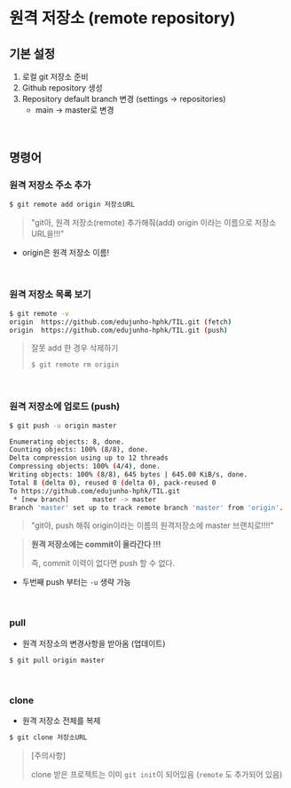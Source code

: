 # 원격 저장소 (remote repository)

## 기본 설정

1. 로컬 git 저장소 준비
2. Github repository 생성
3. Repository default branch 변경 (settings -> repositories)
   - main -> master로 변경

<br>

## 명령어

### 원격 저장소 주소 추가

```bash
$ git remote add origin 저장소URL
```

> "git아, 원격 저장소(remote) 추가해줘(add) origin 이라는 이름으로 저장소  URL을!!!"

- origin은 원격 저장소 이름!

<br>

### 원격 저장소 목록 보기

```bash
$ git remote -v
origin  https://github.com/edujunho-hphk/TIL.git (fetch)
origin  https://github.com/edujunho-hphk/TIL.git (push)
```

> 잘못 add 한 경우 삭제하기
>
> ```bash
> $ git remote rm origin
> ```

<br>

### 원격 저장소에 업로드 (push)

```bash
$ git push -u origin master

Enumerating objects: 8, done.
Counting objects: 100% (8/8), done.
Delta compression using up to 12 threads
Compressing objects: 100% (4/4), done.
Writing objects: 100% (8/8), 645 bytes | 645.00 KiB/s, done.
Total 8 (delta 0), reused 0 (delta 0), pack-reused 0
To https://github.com/edujunho-hphk/TIL.git
 * [new branch]      master -> master
Branch 'master' set up to track remote branch 'master' from 'origin'.
```

> "git아, push 해줘 origin이라는 이름의 원격저장소에 master 브랜치로!!!!"

> **원격 저장소에는 commit이 올라간다 !!!**
>
> 즉, commit 이력이 없다면 push 할 수 없다.

- 두번째 push 부터는 `-u` 생략 가능

<br>

### pull

- 원격 저장소의 변경사항을 받아옴 (업데이트)

```bash
$ git pull origin master
```

<br>

### clone

- 원격 저장소 전체를 복제

```bash
$ git clone 저장소URL
```

> [주의사항]
>
> clone 받은 프로젝트는 이미 `git init`이 되어있음 (`remote` 도 추가되어 있음)














